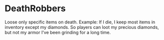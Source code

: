 # DeathRobbers
Loose only specific items on death. Example: If I die, I keep most items in inventory except my diamonds. So players can loot my precious diamonds, but not my armor I've been grinding for a long time.
